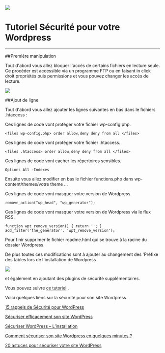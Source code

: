 

![](http://jeromemouly.com/wp-content/uploads/2016/03/svgporn-wordpress-2.png)


# Tutoriel Sécurité pour votre Wordpress
---

##Première manipulation

Tout d'abord vous allez bloquer l'accès de certains fichiers en lecture seule.
Ce procéder est accessible via un programme FTP ou en faisant in click droit propriétés puis permissions et vous pouvez changer les accès de lecture.

![](http://jeromemouly.com/wp-content/uploads/2016/03/permission-fichier-wordpress.jpg)


##Ajout de ligne

Tout d'abord vous allez ajouter les lignes suivantes en bas dans le fichiers .htaccess :

Ces lignes de code vont protéger votre fichier wp-config.php.

`<files wp-config.php>
 order allow,deny
 deny from all
 </files>`

Ces lignes de code vont protéger votre fichier .htaccess.

`<files .htaccess>
order allow,deny
deny from all
</files>`

Ces lignes de code vont cacher les répertoires sensibles.

`Options All -Indexes`


Ensuite vous allez modifier en bas le fichier functions.php dans wp-content/themes/votre theme ...


Ces lignes de code vont masquer votre version de Wordpress.

`remove_action("wp_head", "wp_generator");`

Ces lignes de code vont masquer votre version de Wordpress via le flux RSS.

`function wpt_remove_version() {
return ''; }
add_filter('the_generator', 'wpt_remove_version');`

Pour finir supprimer le fichier readme.html qui se trouve à la racine du dossier Wordpress.

De plus toutes ces modifications sont à ajouter au changement des 'Préfixe des tables lors de l'installation de Wordpress 

![](http://jeromemouly.com/wp-content/uploads/2016/03/install-Data.png)

et également en ajoutant des plugins de sécurité supplémentaires.

Vous pouvez suivre [ce tutoriel](https://github.com/SimplonTlse/Ressources/wiki/Tutoriel-Plugin-Wordpress) .

Voici quelques liens sur la sécurité pour son site Wordpress

[15 rappels de Sécurité pour WordPress](http://wpformation.com/11-rappels-securite-wordpress/)

[Sécuriser efficacement son site WordPress](http://www.fabricecourt.com/formation/securiser-efficacement-son-site-wordpress/)

[Sécuriser WordPress – L’installation](http://korben.info/securiser-wordpress-installation.html)

[Comment sécuriser son site Wordpress en quelques minutes ?](http://www.atchik-services.com/blog/webmarketing/securiser-site-blog-wordpress)

[20 astuces pour sécuriser votre site WordPress](http://blog.netapsys.fr/securisation-de-votre-site-wordpress/)
